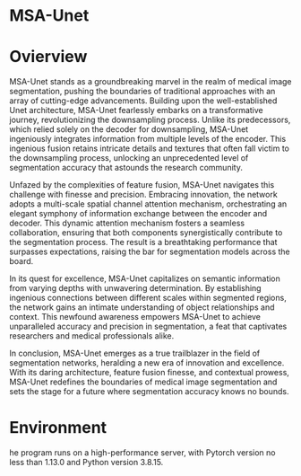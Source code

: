 # MSA-Unet

# Ovierview

MSA-Unet stands as a groundbreaking marvel in the realm of medical image segmentation, pushing the boundaries of traditional approaches with an array of cutting-edge advancements. Building upon the well-established Unet architecture, MSA-Unet fearlessly embarks on a transformative journey, revolutionizing the downsampling process. Unlike its predecessors, which relied solely on the decoder for downsampling, MSA-Unet ingeniously integrates information from multiple levels of the encoder. This ingenious fusion retains intricate details and textures that often fall victim to the downsampling process, unlocking an unprecedented level of segmentation accuracy that astounds the research community.

Unfazed by the complexities of feature fusion, MSA-Unet navigates this challenge with finesse and precision. Embracing innovation, the network adopts a multi-scale spatial channel attention mechanism, orchestrating an elegant symphony of information exchange between the encoder and decoder. This dynamic attention mechanism fosters a seamless collaboration, ensuring that both components synergistically contribute to the segmentation process. The result is a breathtaking performance that surpasses expectations, raising the bar for segmentation models across the board.

In its quest for excellence, MSA-Unet capitalizes on semantic information from varying depths with unwavering determination. By establishing ingenious connections between different scales within segmented regions, the network gains an intimate understanding of object relationships and context. This newfound awareness empowers MSA-Unet to achieve unparalleled accuracy and precision in segmentation, a feat that captivates researchers and medical professionals alike.

In conclusion, MSA-Unet emerges as a true trailblazer in the field of segmentation networks, heralding a new era of innovation and excellence. With its daring architecture, feature fusion finesse, and contextual prowess, MSA-Unet redefines the boundaries of medical image segmentation and sets the stage for a future where segmentation accuracy knows no bounds.

# Environment

he program runs on a high-performance server, with Pytorch version no less than 1.13.0 and Python version 3.8.15.

